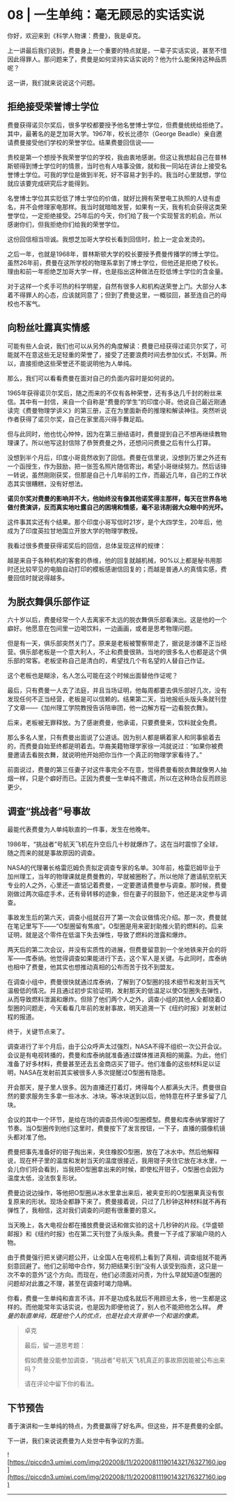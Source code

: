 # 08 | 一生单纯：毫无顾忌的实话实说

你好，欢迎来到《科学人物课：费曼》，我是卓克。

上一讲最后我们说到，费曼身上一个重要的特点就是，一辈子实话实说，甚至不惜因此得罪人。那问题来了，费曼是如何坚持实话实说的？他为什么能保持这种品质呢？

这一讲，我们就来说说这个问题。

## 拒绝接受荣誉博士学位

费曼获得诺贝尔奖后，很多学校都要授予他名誉博士学位，但费曼统统给拒绝了。其中，最著名的是芝加哥大学。1967年，校长比德尔（George Beadle）亲自邀请费曼接受他们学校的荣誉学位。结果费曼回信说——

贵校是第一个想授予我荣誉学位的学校，我由衷地感谢。但这让我想起自己在普林斯顿得到博士学位时的情景，当时也有人啥事没做，就和我一同站在讲台上接受名誉博士学位。可我的学位是做到半死，好不容易才到手的。我当时心里就想，学位就应该要完成研究后才能得到。

名誉博士学位其实贬低了博士学位的价值，就好比拥有荣誉电工执照的人徒有虚名，并不会修理家电那样。我当时就暗暗发誓，如果有一天，我有机会获得这类荣誉学位，一定拒绝接受。25年后的今天，你们给了我一个实现誓言的机会。所以感谢你们，但我拒绝你们给我的荣誉学位。

这份回信相当坦诚。我想芝加哥大学校长看到回信时，脸上一定会发烫的。

之后一年，也就是1968年，普林斯顿大学的校长要授予费曼传播学的博士学位。虽然26年前，费曼在这所学校的物理系拿到了博士学位，但他还是拒绝了校长。理由和前一年拒绝芝加哥大学一样，也是指出这种做法在贬低博士学位的含金量。

对于这样一个炙手可热的科学明星，自然有很多人和机构送荣誉上门。大部分人本着不得罪人的心态，应该就同意了；但到了费曼这里，一概驳回，甚至连自己的母校也不客气。

## 向粉丝吐露真实情感

可能有些人会说，我们也可以从另外的角度解读：费曼已经获得过诺贝尔奖了，可能就不在意这些无足轻重的荣誉了，接受了还要浪费时间去参加仪式，不划算。所以，直接拒绝这些荣誉还不能说明他为人单纯。

那么，我们可以看看费曼在面对自己的负面内容时是如何说的。

1965年获得诺贝尔奖后，随之而来的不仅有各种荣誉，还有多达几千封的粉丝来信。其中有一封信，来自一个自称是“费曼的学生”的印度小哥。他说自己最近刚通读完《费曼物理学讲义》的第三册，正在为里面新奇的推理和解读神往。突然听说作者获得了诺贝尔奖，自己在家里高兴得手舞足蹈。

但与此同时，他也忧心忡忡，因为在第三册结语时，费曼提到自己不想再继续教物理课了。所以他写这封信除了恭贺费曼之外，还想问问费曼之后有什么打算。

没想到半个月后，印度小哥竟然收到了回信。费曼在信里说，没想到万里之外还有一个函授生，作为鼓励，把一张签名照片随信寄出，希望小哥继续努力。然后话锋一转说，虽然刚刚获奖，但那是自己十几年前的工作，而最近几年，自己的工作状态其实很糟糕，没有好想法。

 **诺贝尔奖对费曼的影响并不大，他始终没有像其他诺奖得主那样，每天在世界各地做付费演讲，反而真实地吐露自己的困境和情感，毫不忌讳削弱大众眼中的光环。**

这件事其实还有个结果。那个印度小哥写信时21岁，是个大四学生，20年后，他成为了印度英拉甘地国立开放大学的物理学教授。

我看过很多费曼获得诺奖后的回信，总体呈现这样的规律：

越是来自于各种机构的客套的恭维，他的回复就越机械，90%以上都是秘书用那时还比较罕见的电脑自动打印的模板感谢信回复的；而越是普通人的真情实感，费曼回信时就说得越多。

## 为脱衣舞俱乐部作证

六十岁以后，费曼经常一个人去离家不太远的脱衣舞俱乐部看演出。这是他的一个癖好。他愿意在包间里一边喝饮料，一边画画，或者是思考物理问题。

但是有一天，俱乐部突然关门了。原来是老板被警察带走了，据说是涉嫌不正当经营。俱乐部老板是一个意大利人，不止和费曼很熟，当地的很多名人也都是这个俱乐部的常客。老板坚称自己是清白的，希望找几个有名望的人替自己作证。

这个老板也是糊涂，名人怎么可能在这个时候出面替他作证呢？

最后，只有费曼一人去了法庭，并且当场证明，他每周都要去俱乐部好几次，没有发现任何不正当经营，老板是可以信赖的。结果第二天，当地报纸头版头条就刊登了文章——《加州理工学院教授告诉陪审团，他一边解方程一边看脱衣舞》。

后来，老板被无罪释放。为了感谢费曼，他承诺，只要费曼来，饮料就全免费。

那么多名人里，只有费曼出面说了公道话。因为别人都是瞒着家人和同事偷着去的，而费曼自始至终都是明着去。华裔美籍物理学家徐一鸿就说过：“如果你被费曼邀请去看脱衣舞，就说明他开始把你当作一个真正的物理学家看待了。”

前面说过，费曼的第三任妻子对这件事完全不在意，觉得费曼看脱衣舞就像男人抽烟一样，只是个癖好而已。正因为费曼一生单纯不撒谎，所以在这种场合反而顾忌更少。

## 调查“挑战者”号事故

最能代表费曼为人单纯耿直的一件事，发生在他晚年。

1986年，“挑战者”号航天飞机在升空后几十秒就爆炸了。这在当时震惊了全球，随之而来的就是事故原因的调查。

NASA的代理署长格雷厄姆负责拟定调查专家的名单。30年前，格雷厄姆毕业于加州理工，当年的物理课就是费曼教的，早就被圈粉了。所以他除了邀请航空航天专业的人之外，心里还一直惦记着费曼，一定要邀请费曼参与调查。那时候，费曼刚做过两次癌症手术，还有骨转移的迹象，但在妻子的鼓励下，他还是决定参与调查。

事故发生后的第六天，调查小组就召开了第一次会议做情况介绍。那一次，费曼就在笔记里写下——“O型圈留有焦痕”。O型圈是用来密封助推火箭的燃料的。后来证明，就是这个零件在低温下失去弹性，导致了燃料的泄露和爆炸。

两天后的第二次会议，并没有实质性的进展，但费曼留意到一个坐地铁来开会的将军——库泰纳。他觉得调查如果能进行下去，这个军人是关键。与此同时，库泰纳也相中了费曼，他其实也想推动真相的公布而苦于找不到盟友。

在调查小组中，费曼很快就通过库泰纳，了解到了O型圈的技术细节和发射当天气温极低的情况。并且通过初步实验证明，发射那天的低温足以使O型圈失去弹性，从而导致燃料泄漏和爆炸。但除了他们两个人之外，调查小组的其他人全都绕着O型圈的问题走，今天看看几年前的发射事故，明天追溯一下《纽约时报》对发射过程的报道。

终于，关键节点来了。

调查进行了半个月后，由于公众呼声太过强烈，NASA不得不组织一次公开会议。会议是有电视转播的，费曼和库泰纳就准备通过媒体推进真相的揭露。为此，他们准备了好多材料，费曼甚至还去五金商店买了钳子。他们准备的这些材料足以证明，NASA在发射前其实被很多人多次提醒过O型圈有隐患。

开会那天，屋子里人很多。因为直播还打着灯，烤得每个人都满头大汗。费曼很自然的要求服务生多拿一些冰水、冰块。等冰块送到以后，他特意在杯子里多留了几块。

会议的其中一个环节，是给在场的调查员传阅O型圈模型。费曼和库泰纳掌握好了节奏。当O型圈传到他们这里时，费曼按下了发言按钮，一下子，直播的摄像机镜头都对准了他。

费曼把事先准备好的钳子掏出来，夹住橡胶O型圈，放在了冰水中。然后他解释说，现在杯子里的温度和发射当天的温度很接近，我用钳子夹住它放在冰水里，一会儿你们将会看到，当我把O型圈拿出来的时候，即使松开钳子，O型圈也会因为温度太低，没法恢复形状。

费曼边说边操作，等他把O型圈从冰水里拿出来后，被夹变形的O型圈果真没有恢复原来的形状。现场全都静下来了。费曼接着说，只过了几秒钟这种材料就不再有弹性了，我相信，这对我们调查的问题有很重要的意义。

当天晚上，各大电视台都在播放费曼说话和做实验的这十几秒钟的片段。《华盛顿邮报》和《纽约时报》也在第二天刊登了头版头条。费曼一下子成了家喻户晓的人物。

由于费曼强行把关键问题公开，让全国人在电视机上看到了真相，调查组就不能再刻意回避了。他们之前暗中合作，努力把结果引到“没有人该受到指责，这只是一次不幸的意外”这个方向。而现在，他们必须面对问责，为什么早就知道O型圈的问题却对此置之不理，甚至在调查时竭力隐瞒。

你看，费曼一生单纯和直言不讳，并不是功成名就后不用顾忌太多，他一生都是这样的。而他能常年实话实说，也是因为即便他说了，别人也不能把他怎么样。 *费曼的耿直单纯，既是他个人的优点，也是社会大背景中一个和谐的像素。*

> 卓克
> 
> 最后，留一道思考题：
> 
> 假如费曼没能参加调查，“挑战者”号航天飞机真正的事故原因能被公布出来吗？
> 
> 请在评论中留下你的看法。

## 下节预告

善于演讲和一生单纯的特点，为费曼赢得了好名声。但这些，并不是费曼的全部。

下一讲，我们来说说费曼为人处世中有争议的方面。

![https://piccdn3.umiwi.com/img/202008/11/202008111901432176327160.jpg](https://piccdn3.umiwi.com/img/202008/11/202008111901432176327160.jpg)

---
